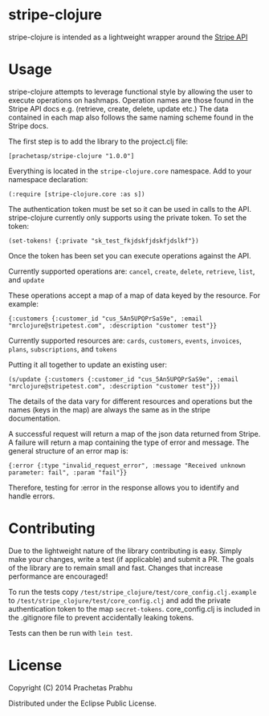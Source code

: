 stripe-clojure
================================

stripe-clojure is intended as a lightweight wrapper around the [Stripe API](https://stripe.com/docs/api "Stripe API Documentation")

Usage
================================

stripe-clojure attempts to leverage functional style by allowing the user to execute operations on hashmaps. Operation names are those found in the Stripe API docs e.g. (retrieve, create, delete, update etc.) The data contained in each map also follows the same naming scheme found in the Stripe docs.

The first step is to add the library to the project.clj file:

```
[prachetasp/stripe-clojure "1.0.0"]
```

Everything is located in the `stripe-clojure.core` namespace. Add to your namespace declaration:

```
(:require [stripe-clojure.core :as s])
```

The authentication token must be set so it can be used in calls to the API. stripe-clojure currently only supports using the private token. To set the token:

``` 
(set-tokens! {:private "sk_test_fkjdskfjdskfjdslkf"})
```

Once the token has been set you can execute operations against the API.

Currently supported operations are: `cancel`, `create`, `delete`, `retrieve`, `list`, and `update`

These operations accept a map of a map of data keyed by the resource. For example:

```
{:customers {:customer_id "cus_5An5UPQPrSaS9e", :email "mrclojure@stripetest.com", :description "customer test"}}
```

Currently supported resources are: `cards`, `customers`, `events`, `invoices`, `plans`, `subscriptions`, and `tokens`

Putting it all together to update an existing user:

```
(s/update {:customers {:customer_id "cus_5An5UPQPrSaS9e", :email "mrclojure@stripetest.com", :description "customer test"}})
```

The details of the data vary for different resources and operations but the names (keys in the map) are always the same as in the stripe documentation.

A successful request will return a map of the json data returned from Stripe. A failure will return a map containing the type of error and message. The general structure of an error map is:

```
{:error {:type "invalid_request_error", :message "Received unknown parameter: fail", :param "fail"}}
```

Therefore, testing for :error in the response allows you to identify and handle errors.

Contributing
================================

Due to the lightweight nature of the library contributing is easy. Simply make your changes, write a test (if applicable) and submit a PR. The goals of the library are to remain small and fast. Changes that increase performance are encouraged!

To run the tests copy `/test/stripe_clojure/test/core_config.clj.example` to `/test/stripe_clojure/test/core_config.clj` and add the private authentication token to the map `secret-tokens`. core_config.clj is included in the .gitignore file to prevent accidentally leaking tokens.

Tests can then be run with `lein test`.

License
================================

Copyright (C) 2014 Prachetas Prabhu

Distributed under the Eclipse Public License.

